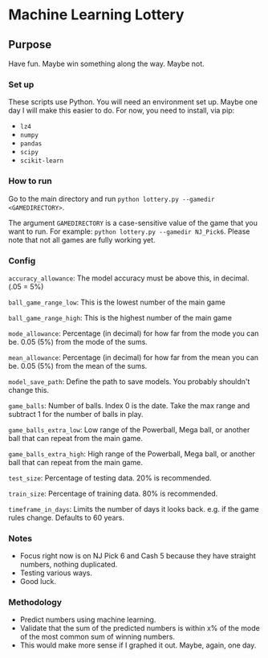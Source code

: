 # Machine Learning Lottery

## Purpose
Have fun. Maybe win something along the way. Maybe not.

### Set up
These scripts use Python. You will need an environment set up. Maybe one day I will make this easier to do. For now,
you need to install, via pip:
- `lz4`
- `numpy`
- `pandas`
- `scipy`
- `scikit-learn`

### How to run
Go to the main directory and run `python lottery.py --gamedir <GAMEDIRECTORY>`. 

The argument `GAMEDIRECTORY` is a case-sensitive value of the game that you want to run. For example:
`python lottery.py --gamedir NJ_Pick6`. Please note that not all games are fully working yet.

### Config
`accuracy_allowance`: The model accuracy must be above this, in decimal. (.05 = 5%)

`ball_game_range_low`: This is the lowest number of the main game

`ball_game_range_high`: This is the highest number of the main game

`mode_allowance`: Percentage (in decimal) for how far from the mode you can be. 0.05 (5%) from the mode of the sums.

`mean_allowance`: Percentage (in decimal) for how far from the mean you can be. 0.05 (5%) from the mean of the sums.

`model_save_path`: Define the path to save models. You probably shouldn't change this.

`game_balls`: Number of balls. Index 0 is the date. Take the max range and subtract 1 for the number of balls in play.

`game_balls_extra_low`: Low range of the Powerball, Mega ball, or another ball that can repeat from the main game. 

`game_balls_extra_high`: High range of the Powerball, Mega ball, or another ball that can repeat from the main game. 

`test_size`: Percentage of testing data. 20% is recommended.

`train_size`: Percentage of training data. 80% is recommended.

`timeframe_in_days`: Limits the number of days it looks back. e.g. if the game rules change. Defaults to 60 years.


### Notes
- Focus right now is on NJ Pick 6 and Cash 5 because they have straight numbers, nothing duplicated. 
- Testing various ways. 
- Good luck.

### Methodology
- Predict numbers using machine learning. 
- Validate that the sum of the predicted numbers is within x% of the mode of the most common sum of winning numbers.
- This would make more sense if I graphed it out. Maybe, again, one day.